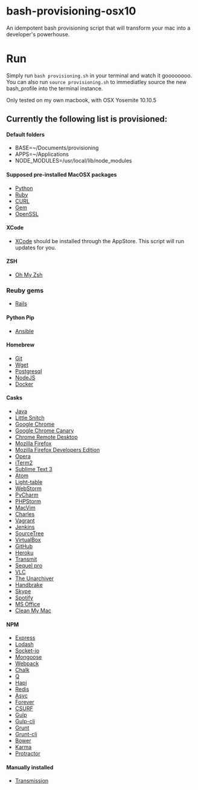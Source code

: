# bash-provisioning-osx10
An idempotent bash provisioning script that will transform your mac into a developer's powerhouse.

# Run
Simply run ```bash provisioning.sh``` in your terminal and watch it goooooooo. 
You can also run ```source provisioning.sh``` to immediatley source the new bash_profile into the terminal instance.

Only tested on my own macbook, with OSX Yosemite 10.10.5

## Currently the following list is provisioned:

#### Default folders

 - BASE=~/Documents/provisioning
 - APPS=~/Applications
 - NODE_MODULES=/usr/local/lib/node_modules

#### Supposed pre-installed MacOSX packages

 - [Python](https://www.python.org/)
 - [Ruby](https://www.ruby-lang.org/en/)
 - [CURL](http://curl.haxx.se/docs/manpage.html)
 - [Gem](https://rubygems.org/)
 - [OpenSSL](https://www.openssl.org/)

#### XCode

 - [XCode](https://developer.apple.com/xcode/) should be installed through the AppStore. 
 This script will run updates for you.

#### ZSH

 - [Oh My Zsh](http://ohmyz.sh/)

### Reuby gems

 - [Rails](http://rubyonrails.org/)

#### Python Pip

 - [Ansible](http://docs.ansible.com/ansible/)

#### Homebrew

 - [Git](https://help.github.com/articles/good-resources-for-learning-git-and-github/)
 - [Wget](http://www.gnu.org/software/wget/)
 - [Postgresql](http://www.postgresql.org/)
 - [NodeJS](https://nodejs.org/en/)
 - [Docker](https://www.docker.com/)


#### Casks

 - [Java](https://www.java.com/en/download/)
 - [Little Snitch](https://www.obdev.at/products/littlesnitch/index.html)
 - [Google Chrome](https://www.google.nl/chrome/browser/desktop/)
 - [Google Chrome Canary](https://www.google.nl/chrome/browser/canary.html)
 - [Chrome Remote Desktop](https://chrome.google.com/webstore/detail/chrome-remote-desktop/gbchcmhmhahfdphkhkmpfmihenigjmpp?hl=nl)
 - [Mozilla Firefox](https://www.mozilla.org/nl/firefox/new/)
 - [Mozilla Firefox Developers Edition](https://www.mozilla.org/nl/firefox/developer/)
 - [Opera](http://www.opera.com)
 - [iTerm2](https://www.iterm2.com/)
 - [Sublime Text 3](http://www.sublimetext.com/3)
 - [Atom](https://atom.io/)
 - [Light-table](http://lighttable.com/)
 - [WebStorm](https://www.jetbrains.com/webstorm/)
 - [PyCharm](https://www.jetbrains.com/pycharm/)
 - [PHPStorm](https://www.jetbrains.com/phpstorm/)
 - [MacVim](http://usevim.com/2014/10/31/macvim-yosemite/)
 - [Charles](http://www.charlesproxy.com/)
 - [Vagrant](https://www.vagrantup.com/)
 - [Jenkins](https://jenkins-ci.org/)
 - [SourceTree](https://www.sourcetreeapp.com/)
 - [VirtualBox](https://www.virtualbox.org/)
 - [GitHub](https://github.com/)
 - [Heroku](https://www.heroku.com/)
 - [Transmit](https://panic.com/transmit/)
 - [Sequel pro](http://www.sequelpro.com/)
 - [VLC](http://www.videolan.org/vlc/)
 - [The Unarchiver](http://unarchiver.c3.cx/unarchiver)
 - [Handbrake](https://handbrake.fr/)
 - [Skype](http://www.skype.com/nl/)
 - [Spotify](https://www.spotify.com/nl/)
 - [MS Office](https://products.office.com/nl-nl/home)
 - [Clean My Mac](http://macpaw.com/cleanmymac)

#### NPM

 - [Express](https://www.npmjs.com/package/express)
 - [Lodash](https://www.npmjs.com/package/lodash)
 - [Socket-io](https://www.npmjs.com/package/socket.io)
 - [Mongoose](https://www.npmjs.com/package/mongoose)
 - [Webpack](https://www.npmjs.com/package/webpack)
 - [Chalk](https://www.npmjs.com/package/chalk)
 - [Q](https://www.npmjs.com/package/q)
 - [Hapi](https://www.npmjs.com/package/hapi)
 - [Redis](https://www.npmjs.com/package/mongoose)
 - [Asyc](https://www.npmjs.com/package/async)
 - [Forever](https://www.npmjs.com/package/forever)
 - [CSURF](https://www.npmjs.com/package/csurf)
 - [Gulp](https://www.npmjs.com/package/gulp)
 - [Gulp-cli](https://www.npmjs.com/package/gulp-cli)
 - [Grunt](https://www.npmjs.com/package/grunt)
 - [Grunt-cli](https://www.npmjs.com/package/grunt-cli)
 - [Bower](https://www.npmjs.com/package/bower)
 - [Karma](https://www.npmjs.com/package/karma)
 - [Protractor](https://www.npmjs.com/package/protractor)

#### Manually installed

 - [Transmission](http://download.transmissionbt.com)
